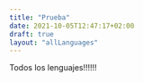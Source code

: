 ```yaml
---
title: "Prueba"
date: 2021-10-05T12:47:17+02:00
draft: true
layout: "allLanguages"
---
```

Todos los lenguajes!!!!!!
